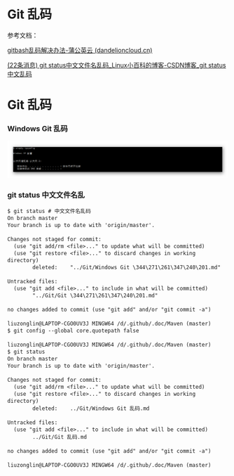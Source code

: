 # Git 乱码

参考文档：

[gitbash乱码解决办法-蒲公英云 (dandelioncloud.cn)](https://dandelioncloud.cn/article/details/1488358869889044481/)

[(22条消息) git status中文文件名乱码_Linux小百科的博客-CSDN博客_git status 中文乱码](https://blog.csdn.net/yaxuan88521/article/details/127597685)

# Git 乱码

### Windows Git 乱码

![img](assets/922b11d24c184ff6b58ca993938ffdd7-20230113191333-hf5023e.png)

### git status 中文文件名乱

```shell
$ git status # 中文文件名乱码
On branch master
Your branch is up to date with 'origin/master'.

Changes not staged for commit:
  (use "git add/rm <file>..." to update what will be committed)
  (use "git restore <file>..." to discard changes in working directory)
        deleted:    "../Git/Windows Git \344\271\261\347\240\201.md"

Untracked files:
  (use "git add <file>..." to include in what will be committed)
        "../Git/Git \344\271\261\347\240\201.md"

no changes added to commit (use "git add" and/or "git commit -a")

liuzonglin@LAPTOP-CGO0UV3J MINGW64 /d/.github/.doc/Maven (master)
$ git config --global core.quotepath false

liuzonglin@LAPTOP-CGO0UV3J MINGW64 /d/.github/.doc/Maven (master)
$ git status
On branch master
Your branch is up to date with 'origin/master'.

Changes not staged for commit:
  (use "git add/rm <file>..." to update what will be committed)
  (use "git restore <file>..." to discard changes in working directory)
        deleted:    ../Git/Windows Git 乱码.md

Untracked files:
  (use "git add <file>..." to include in what will be committed)
        ../Git/Git 乱码.md

no changes added to commit (use "git add" and/or "git commit -a")

liuzonglin@LAPTOP-CGO0UV3J MINGW64 /d/.github/.doc/Maven (master)
```

‍
